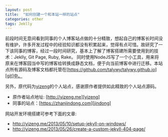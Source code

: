 ```yaml
---
layout: post
title:  "如何创建一个和本站一样的站点"
categories: other
tags: Jeklly
---
```



前段时间无意间看到同事的个人博客站点做的十分精致，想起自己的博客长时间没有维护，许多开发过程中的经验知识都没有积累起来，觉得有点可惜。故研究了一下该同事的博客，经过一段时间研究，基本上了解了博客搭建所需要使用到的技术：Jeklly, Git Page, Ruby, Rake。 同时使用NodeJS写了一个小工具，用来将原来在博客园当中写的博客给转换成静态文档，便于向当前博客中进行迁移。本站点所有源码及博客文档都托管在[https://github.com/talywy/talywy.github.io][git]中。

另外，原代码为[yizeng][yizeng]的个人站点，感谢原作者提供如此精致的个人站点源码。
* 原作者站点地址: [http://yizeng.me][yizeng]
* 同事的站点：[https://zhanjindong.com][jindong]

网站开发环境搭建可参考下面的文章:
* http://yizeng.me/2013/05/10/setup-jekyll-on-windows/
* http://yizeng.me/2013/05/26/create-a-custom-jekyll-404-page/

[git]: https://github.com/talywy/talywy.github.io "Source Code"
[yizeng]: http://yizeng.me "Personal site of YiZeng."
[jingdong]: https://zhanjindong.com "Personal site of JingDong Zhan"

